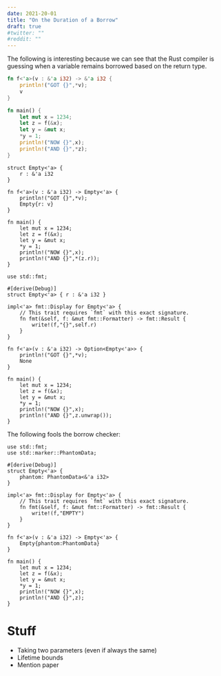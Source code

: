 ```yaml
---
date: 2021-20-01
title: "On the Duration of a Borrow"
draft: true
#twitter: ""
#reddit: ""
---
```


The following is interesting because we can see that the Rust compiler
is guessing when a variable remains borrowed based on the return type.

```Rust
fn f<'a>(v : &'a i32) -> &'a i32 {
    println!("GOT {}",*v);
    v
}

fn main() { 
    let mut x = 1234;
    let z = f(&x);
    let y = &mut x;
    *y = 1;
    println!("NOW {}",x);
    println!("AND {}",*z);
}
```

```
struct Empty<'a> {
    r : &'a i32  
}

fn f<'a>(v : &'a i32) -> Empty<'a> {
    println!("GOT {}",*v);
    Empty{r: v}
}

fn main() { 
    let mut x = 1234;
    let z = f(&x);
    let y = &mut x;
    *y = 1;
    println!("NOW {}",x);
    println!("AND {}",*(z.r));
}
```

```
use std::fmt;

#[derive(Debug)]
struct Empty<'a> { r : &'a i32 }

impl<'a> fmt::Display for Empty<'a> {
    // This trait requires `fmt` with this exact signature.
    fn fmt(&self, f: &mut fmt::Formatter) -> fmt::Result {
        write!(f,"{}",self.r)
    }
}

fn f<'a>(v : &'a i32) -> Option<Empty<'a>> {
    println!("GOT {}",*v);
    None
}

fn main() { 
    let mut x = 1234;
    let z = f(&x);
    let y = &mut x;
    *y = 1;
    println!("NOW {}",x);
    println!("AND {}",z.unwrap());
}
```

The following fools the borrow checker:

```
use std::fmt;
use std::marker::PhantomData;

#[derive(Debug)]
struct Empty<'a> {
    phantom: PhantomData<&'a i32>
}

impl<'a> fmt::Display for Empty<'a> {
    // This trait requires `fmt` with this exact signature.
    fn fmt(&self, f: &mut fmt::Formatter) -> fmt::Result {
        write!(f,"EMPTY")
    }
}

fn f<'a>(v : &'a i32) -> Empty<'a> {
    Empty{phantom:PhantomData}
}

fn main() { 
    let mut x = 1234;
    let z = f(&x);
    let y = &mut x;
    *y = 1;
    println!("NOW {}",x);
    println!("AND {}",z);
}
```

# Stuff

   * Taking two parameters (even if always the same)
   * Lifetime bounds
   * Mention paper
